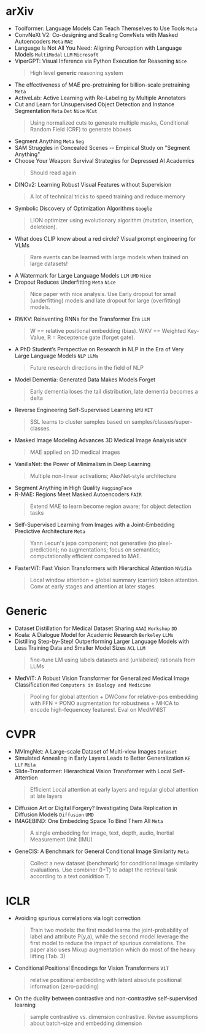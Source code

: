 # arXiv
* Toolformer: Language Models Can Teach Themselves to Use Tools `Meta`
* ConvNeXt V2: Co-designing and Scaling ConvNets with Masked Autoencoders `Meta` `MAE`
* Language Is Not All You Need: Aligning Perception with Language Models `MultiModal` `LLM` `Microsoft`
* ViperGPT: Visual Inference via Python Execution for Reasoning `Nice`
	> High level **generic** reasoning system
* The effectiveness of MAE pre-pretraining for billion-scale pretraining `Meta`
* ActiveLab: Active Learning with Re-Labeling by Multiple Annotators
* Cut and Learn for Unsupervised Object Detection and Instance Segmentation `Meta` `Det` `Nice` `NCut`
	> Using normalized cuts to generate multiple masks, Conditional Random Field (CRF) to generate bboxes
* Segment Anything `Meta` `Seg`
* SAM Struggles in Concealed Scenes -- Empirical Study on "Segment Anything"
* Choose Your Weapon: Survival Strategies for Depressed AI Academics
	> Should read again
* DINOv2: Learning Robust Visual Features without Supervision
	> A lot of technical tricks to speed training and reduce memory
* Symbolic Discovery of Optimization Algorithms `Google`
	> LION optimizer using evolutionary algorithm (mutation, insertion, deleteion).
* What does CLIP know about a red circle? Visual prompt engineering for VLMs
	> Rare events can be learned with large models when trained on large datasets!
*  A Watermark for Large Language Models `LLM` `UMD` `Nice`
*  Dropout Reduces Underfitting `Meta` `Nice`
	> Nice paper with nice analysis. Use Early dropout for small (underfitting) models and late dropout for large (overfitting) models.
* RWKV: Reinventing RNNs for the Transformer Era `LLM`
	> W == relative positional embedding (bias). WKV == Weighted Key-Value, R = Receptence gate (forget gate). 
* A PhD Student’s Perspective on Research in NLP in the Era of Very Large Language Models `NLP` `LLMs`
	> Future research directions in the field of NLP
* Model Dementia: Generated Data Makes Models Forget
	> Early dementia loses the tail distribution, late dementia becomes a delta 
* Reverse Engineering Self-Supervised Learning `NYU` `MIT`
	> SSL learns to cluster samples based on samples/classes/super-classes.
* Masked Image Modeling Advances 3D Medical Image Analysis `WACV`
	> MAE applied on 3D medical images
* VanillaNet: the Power of Minimalism in Deep Learning
	> Multiple non-linear activations; AlexNet-style architecture
* Segment Anything in High Quality `HuggingFace`
* R-MAE: Regions Meet Masked Autoencoders `FAIR`
	> Extend MAE to learn become region aware; for object detection tasks
* Self-Supervised Learning from Images with a Joint-Embedding Predictive Architecture `Meta`
	> Yann Lecun's jepa component; not generative (no pixel-prediction); no augmentations; focus on semantics; computationally efficient compared to MAE.
* FasterViT: Fast Vision Transformers with Hierarchical Attention `NVidia`
	> Local window attention + global summary (carrier) token attention. Conv at early stages and attention at later stages.


# Generic
* Dataset Distillation for Medical Dataset Sharing `AAAI` `Workshop` `DD`
* 	Koala: A Dialogue Model for Academic Research `Berkeley` `LLMs`
*  Distilling Step-by-Step! Outperforming Larger Language Models with Less Training Data and Smaller Model Sizes `ACL` `LLM`
	> fine-tune LM using labels datasets and (unlabeled) rationals from LLMs 
* MedViT: A Robust Vision Transformer for Generalized Medical Image Classification `Med` `Computers in Biology and Medicine`
	> Pooling for global attention + DWConv for relative-pos embedding with FFN + PONO augmentation for robustness + MHCA to encode high-fequencey features!. Eval on MedMNIST
	
# CVPR
* MVImgNet: A Large-scale Dataset of Multi-view Images `Dataset`
* Simulated Annealing in Early Layers Leads to Better Generalization `KE` `LLF` `Mila`
* Slide-Transformer: Hierarchical Vision Transformer with Local Self-Attention
	> Efficient Local attention at early layers and regular global attention at late layers
* Diffusion Art or Digital Forgery? Investigating Data Replication in Diffusion Models `Diffusion` `UMD`
* IMAGEBIND: One Embedding Space To Bind Them All `Meta`
	> A single embedding for image, text, depth, audio, Inertial Measurement Unit (IMU)
* GeneCIS: A Benchmark for General Conditional Image Similarity `Meta`
	> Collect a new dataset (benchmark) for conditional image similarity evaluations. Use combiner (I+T) to adapt the retrieval task according to a text conidition T. 


# ICLR
* Avoiding spurious correlations via logit correction
	> Train two models: the first model learns the joint-probability of label and attribute P(y,a), while the second model leverage the first model to reduce the impact of spurious correlations. The paper also uses Mixup augmentation which do most of the heavy lifting (Tab. 3)
* Conditional Positional Encodings for Vision Transformers `ViT`
	> relative positional embedding with latent absolute positional information (zero-padding)
* On the duality between contrastive and non-contrastive self-supervised learning
	> sample contrastive vs. dimension contrastive. Revise assumptions about batch-size and embedding dimension
